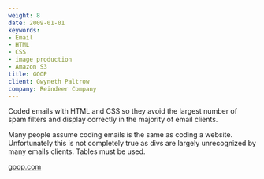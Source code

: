 ```yaml
---
weight: 8
date: 2009-01-01
keywords:
- Email
- HTML
- CSS
- image production
- Amazon S3
title: GOOP
client: Gwyneth Paltrow
company: Reindeer Company
---
```

Coded emails with HTML and CSS so they avoid the largest number of spam filters
and display correctly in the majority of email clients.

Many people assume coding emails is the same as coding a website. Unfortunately
this is not completely true as divs are largely unrecognized by many emails
clients. Tables must be used.

[goop.com](http://goop.com/)
